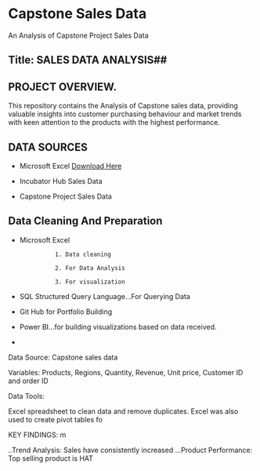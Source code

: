 # Capstone Sales Data 
An Analysis of Capstone Project Sales Data

## Title: SALES DATA ANALYSIS##



## PROJECT OVERVIEW.
This repository contains the Analysis of Capstone sales data, providing valuable insights into customer purchasing behaviour and market trends with keen attention to the products with the highest performance.


## DATA SOURCES
- Microsoft Excel [Download Here](https://www.microsoft.com)
  
- Incubator Hub Sales Data
  
- Capstone Project Sales Data

## Data Cleaning And Preparation
- Microsoft Excel
  
                1. Data cleaning
   
                2. For Data Analysis
    
                3. For visualization

- SQL Structured Query Language...For Querying Data

- Git Hub for Portfolio Building

- Power BI...for building visualizations based on data received.
- 

                
                

Data Source: Capstone sales data

Variables: Products, Regions, Quantity, Revenue, Unit price, Customer ID and order ID

Data Tools:

Excel spreadsheet to clean data and remove duplicates. Excel was also used to create pivot tables fo

KEY FINDINGS:
m


..Trend Analysis: Sales have consistently increased 
...Product Performance: Top selling product is HAT 
